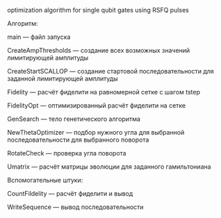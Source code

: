 optimization algorithm for single qubit gates using RSFQ pulses

Алгоритм:

main — файл запуска

CreateAmpThresholds — создание всех возможных значений лимитирующей амплитуды

CreateStartSCALLOP — создание стартовой последовательности для заданной лимитирующей амплитуды

Fidelity — расчёт фиделити на равномерной сетке с шагом tstep

FidelityOpt — оптимизированный расчёт фиделити на сетке

GenSearch — тело генетического алгоритма

NewThetaOptimizer — подбор нужного угла для выбранной последовательности для выбранного поворота

RotateCheck — проверка угла поворота

Umatrix — расчёт матрицы эволюции для заданного гамильтониана 


Вспомогательные штуки:

CountFildelity — расчёт фиделити и вывод

WriteSequence — вывод последовательности
